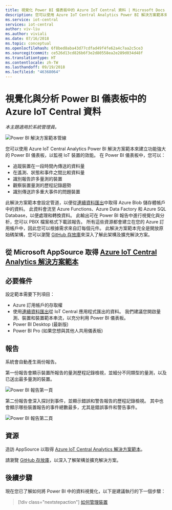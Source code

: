 ```yaml
---
title: 視覺化 Power BI 儀表板中的 Azure IoT Central 資料 | Microsoft Docs
description: 您可以使用 Azure IoT Central Analytics Power BI 解決方案範本來視覺化及分析 IoT Central 資料。
ms.service: iot-central
services: iot-central
author: viv-liu
ms.author: viviali
ms.date: 07/16/2018
ms.topic: conceptual
ms.openlocfilehash: 6f8bed8aba43d77cdfad49f4fe62a4c7aa2c5ce3
ms.sourcegitcommit: ce526d13cd826b6f3e2d80558ea2e289d034d48f
ms.translationtype: HT
ms.contentlocale: zh-TW
ms.lasthandoff: 09/19/2018
ms.locfileid: "46368064"
---
```

# <a name="visualize-and-analyze-your-azure-iot-central-data-in-a-power-bi-dashboard"></a>視覺化與分析 Power BI 儀表板中的 Azure IoT Central 資料

*本主題適用於系統管理員。*

![Power BI 解決方案範本管線](media/howto-connect-powerbi/iot-continuous-data-export.png)

您可以使用 Azure IoT Central Analytics Power BI 解決方案範本來建立功能強大的 Power BI 儀表板，以監視 IoT 裝置的效能。 在 Power BI 儀表板中，您可以：
- 追蹤裝置在一段時間內傳送的資料量
- 在遙測、狀態和事件之間比較資料量
- 識別報告許多量測的裝置
- 觀察裝置量測的歷程記錄趨勢
- 識別傳送許多重大事件的問題裝置

此解決方案範本會設定管道，以便從[連續資料匯出](howto-export-data.md)中取得 Azure Blob 儲存體帳戶中的資料。 此資料會流至 Azure Functions、Azure Data Factory 和 Azure SQL Database，以便處理和轉換資料。 此輸出可在 Power BI 報告中進行視覺化與分析，您可以 PBIX 檔案格式下載該報告。 所有這些資源都會建立在您的 Azure 訂用帳戶中，因此您可以根據需求來自訂每個元件。 此解決方案範本完全是開放原始碼架構，您可以瀏覽 [GitHub 存放庫](https://aka.ms/iotcentralgithubpowerbisolutiontemplate)來深入了解此架構及擴充解決方案。

## <a name="get-the-azure-iot-central-analytics-solution-templatehttpsakamsiotcentralpowerbisolutiontemplate-from-microsoft-appsource"></a>從 Microsoft AppSource 取得 [Azure IoT Central Analytics 解決方案範本](https://aka.ms/iotcentralpowerbisolutiontemplate)

## <a name="prerequisites"></a>必要條件
設定範本需要下列項目：
- Azure 訂用帳戶的存取權
- 使用[連續資料匯出](howto-export-data.md)從 IoT Central 應用程式匯出的資料。 我們建議您開啟量測、裝置和裝置範本串流，以充分利用 Power BI 儀表板。
- Power BI Desktop (最新版)
- Power BI Pro (如果您想與其他人共用儀表板)

## <a name="reports"></a>報告

系統會自動產生兩份報告。 

第一份報告會顯示裝置所報告的量測歷程記錄檢視，並細分不同類型的量測，以及已送出最多量測的裝置。

![Power BI 報告第一頁](media/howto-connect-powerbi/template-page1-hasdata.PNG)

第二份報告會深入探討到事件，並顯示錯誤和警告報告的歷程記錄檢視。 其中也會顯示哪些裝置報告的事件總數最多，尤其是錯誤事件和警告事件。

![Power BI 報告第二頁](media/howto-connect-powerbi/template-page2-hasdata.PNG)

## <a name="resources"></a>資源

造訪 AppSource 以取得 [Azure IoT Central Analytics 解決方案範本](https://aka.ms/iotcentralpowerbisolutiontemplate)。

請瀏覽 [GitHub 存放庫](https://aka.ms/iotcentralgithubpowerbisolutiontemplate)，以深入了解架構並擴充解決方案。

## <a name="next-steps"></a>後續步驟

現在您已了解如何將 Power BI 中的資料視覺化，以下是建議執行的下一個步驟：

> [!div class="nextstepaction"]
> [如何管理裝置](howto-manage-devices.md)
